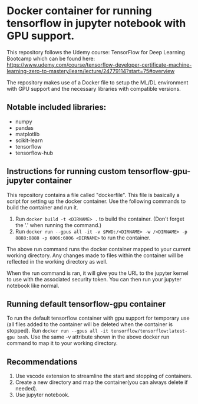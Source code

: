 # Docker container for running tensorflow in jupyter notebook with GPU support. 
This repository follows the Udemy course: TensorFlow for Deep Learning Bootcamp which can be found here:
 https://www.udemy.com/course/tensorflow-developer-certificate-machine-learning-zero-to-mastery/learn/lecture/24779114?start=75#overview

The repository makes use of a Docker file to setup the ML/DL environment with GPU support and the necessary libraries with compatible versions. 
## Notable included libraries: 
* numpy
* pandas
* matplotlib
* scikit-learn
* tensorflow
* tensorflow-hub

## Instructions for running custom tensorflow-gpu-jupyter container
This repository contains a file called "dockerfile". This file is basically a script for setting up the docker container. Use the following commands to build the container and run it.
1. Run `docker build -t <DIRNAME> .` to build the container.  (Don't forget the '.' when running the command.)
2. Run `docker run --gpus all -it -v $PWD:/<DIRNAME> -w /<DIRNAME> -p 8888:8888 -p 6006:6006 <DIRNAME>` to run the container.

The above run command runs the docker container mapped to your current working directory. Any changes made to files within the container will be reflected in the working directory as well. 

When the run command is ran, it will give you the URL to the jupyter kernel to use with the associated security token. You can then run your jupyter notebook like normal.

## Running default tensorflow-gpu container
To run the default tensorflow container with gpu support for temporary use (all files added to the container will be deleted when the container is stopped). Run `docker run --gpus all -it tensorflow/tensorflow:latest-gpu bash`. Use the same -v attribute shown in the above docker run command to map it to your working directory.

## Recommendations
1. Use vscode extension to streamline the start and stopping of containers.
2. Create a new directory and map the container(you can always delete if needed).
3. Use jupyter notebook. 
